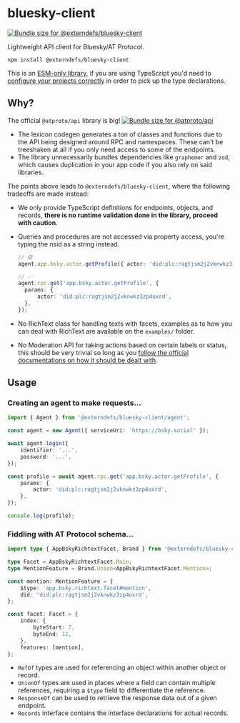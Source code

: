 # bluesky-client

<a href="https://pkg-size.dev/@externdefs/bluesky-client"><img src="https://pkg-size.dev/badge/bundle/6300" title="Bundle size for @externdefs/bluesky-client"></a>

Lightweight API client for Bluesky/AT Protocol.

```
npm install @externdefs/bluesky-client
```

This is an [ESM-only library](https://gist.github.com/sindresorhus/a39789f98801d908bbc7ff3ecc99d99c), if you are using TypeScript you'd need to [configure your projects correctly](https://www.typescriptlang.org/tsconfig#moduleResolution) in order to pick up the type declarations.

## Why?

The official `@atproto/api` library is big! <a href="https://pkg-size.dev/@atproto/api"><img src="https://pkg-size.dev/badge/bundle/426499" title="Bundle size for @atproto/api"></a>

- The lexicon codegen generates a ton of classes and functions due to the API being designed around RPC and namespaces. These can't be treeshaken at all if you only need access to some of the endpoints.
- The library unnecessarily bundles dependencies like `graphemer` and `zod`, which causes duplication in your app code if you also rely on said libraries.

The points above leads to `@externdefs/bluesky-client`, where the following tradeoffs are made instead:

- We only provide TypeScript definitions for endpoints, objects, and records, **there is no runtime validation done in the library, proceed with caution**.
- Queries and procedures are not accessed via property access, you're typing the nsid as a string instead.

  ```typescript
  // ❎️
  agent.app.bsky.actor.getProfile({ actor: 'did:plc:ragtjsm2j2vknwkz3zp4oxrd' });

  // ✅️
  agent.rpc.get('app.bsky.actor.getProfile', {
  	params: {
  		actor: 'did:plc:ragtjsm2j2vknwkz3zp4oxrd',
  	},
  });
  ```

- No RichText class for handling texts with facets, examples as to how you can deal with RichText are available on the `examples/` folder.
- No Moderation API for taking actions based on certain labels or status, this should be very trivial so long as you [follow the official documentations on how it should be dealt with](https://github.com/bluesky-social/atproto/blob/main/packages/api/docs/moderation.md).

## Usage

### Creating an agent to make requests...

```ts
import { Agent } from '@externdefs/bluesky-client/agent';

const agent = new Agent({ serviceUri: 'https://bsky.social' });

await agent.login({
	identifier: '...',
	password: '...',
});

const profile = await agent.rpc.get('app.bsky.actor.getProfile', {
	params: {
		actor: 'did:plc:ragtjsm2j2vknwkz3zp4oxrd',
	},
});

console.log(profile);
```

### Fiddling with AT Protocol schema...

```ts
import type { AppBskyRichtextFacet, Brand } from '@externdefs/bluesky-client/atp-schema';

type Facet = AppBskyRichtextFacet.Main;
type MentionFeature = Brand.Union<AppBskyRichtextFacet.Mention>;

const mention: MentionFeature = {
	$type: 'app.bsky.richtext.facet#mention',
	did: 'did:plc:ragtjsm2j2vknwkz3zp4oxrd',
};

const facet: Facet = {
	index: {
		byteStart: 7,
		byteEnd: 12,
	},
	features: [mention],
};
```

- `RefOf` types are used for referencing an object within another object or record.
- `UnionOf` types are used in places where a field can contain multiple references, requiring a `$type` field to differentiate the reference.
- `ResponseOf` can be used to retrieve the response data out of a given endpoint.
- `Records` interface contains the interface declarations for actual records.
